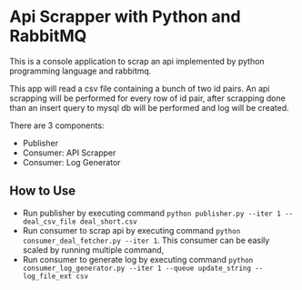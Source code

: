 # Api Scrapper with Python and RabbitMQ

This is a console application to scrap an api implemented by python programming language and rabbitmq.

This app will read a csv file containing a bunch of two id pairs. An api scrapping will be performed for every row of id pair, after scrapping done than an insert query to mysql db will be performed and log will be created.

There are 3 components:

- Publisher
- Consumer: API Scrapper
- Consumer: Log Generator 

## How to Use
- Run publisher by executing command `python publisher.py --iter 1 --deal_csv_file deal_short.csv`
- Run consumer to scrap api by executing command `python consumer_deal_fetcher.py --iter 1`. This consumer can be easily scaled by running multiple command,
- Run consumer to generate log by executing command `python consumer_log_generator.py --iter 1 --queue update_string --log_file_ext csv`
